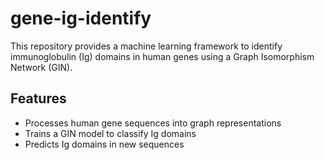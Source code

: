 # gene-ig-identify

This repository provides a machine learning framework to identify immunoglobulin (Ig) domains in human genes using a Graph Isomorphism Network (GIN).

## Features
- Processes human gene sequences into graph representations
- Trains a GIN model to classify Ig domains
- Predicts Ig domains in new sequences
